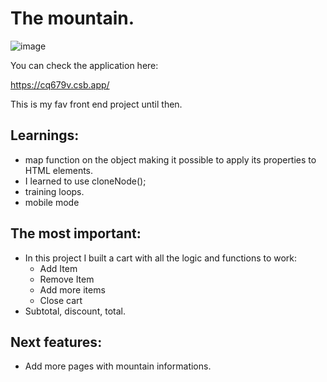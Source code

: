 # The mountain.
![image](https://user-images.githubusercontent.com/105571583/201692118-3ccae20c-32b6-492e-bae5-05c28ab24692.png)

You can check the application here:

https://cq679v.csb.app/

This is my fav front end project until then.

## Learnings:
- map function on the object making it possible to apply its properties to HTML elements.
- I learned to use cloneNode();
- training loops.
- mobile mode

## The most important:
- In this project I built a cart with all the logic and functions to work:
  - Add Item
  - Remove Item
  - Add more items
  - Close cart
- Subtotal, discount, total.
 
## Next features:
- Add more pages with mountain informations.
